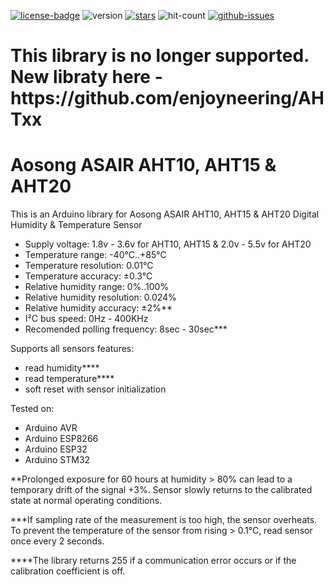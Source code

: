 [![license-badge][]][license] ![version] [![stars][]][stargazers] ![hit-count] [![github-issues][]][issues]

<h1>This library is no longer supported. New libraty here - https://github.com/enjoyneering/AHTxx</h1>

# Aosong ASAIR AHT10, AHT15 & AHT20

This is an Arduino library for Aosong ASAIR AHT10, AHT15 & AHT20 Digital Humidity & Temperature Sensor

- Supply voltage:               1.8v - 3.6v for AHT10, AHT15 & 2.0v - 5.5v for AHT20
- Temperature range:            -40°C..+85°C
- Temperature resolution:       0.01°C
- Temperature accuracy:         ±0.3°C
- Relative humidity range:      0%..100%
- Relative humidity resolution: 0.024%
- Relative humidity accuracy:   ±2%**
- I²C bus speed:                0Hz - 400KHz
- Recomended polling frequency: 8sec - 30sec***


Supports all sensors features:

- read humidity****
- read temperature****
- soft reset with sensor initialization

Tested on:
- Arduino AVR
- Arduino ESP8266
- Arduino ESP32
- Arduino STM32

**Prolonged exposure for 60 hours at humidity > 80% can lead to a temporary drift of the signal +3%. Sensor slowly returns to the calibrated state at normal operating conditions.

***If sampling rate of the measurement is too high, the sensor overheats. To prevent the temperature of the sensor from rising > 0.1°C, read sensor once every 2 seconds.

****The library returns 255 if a communication error occurs or if the calibration coefficient is off.

[license-badge]: https://img.shields.io/badge/License-GPLv3-blue.svg
[license]:       https://choosealicense.com/licenses/gpl-3.0/
[version]:       https://img.shields.io/badge/Version-1.1.0-green.svg
[stars]:         https://img.shields.io/github/stars/enjoyneering/AHT10.svg
[stargazers]:    https://github.com/enjoyneering/AHT10/stargazers
[hit-count]:     https://hits.seeyoufarm.com/api/count/incr/badge.svg?url=https%3A%2F%2Fgithub.com%2Fenjoyneering%2FAHT10&count_bg=%2379C83D&title_bg=%23555555&icon=&icon_color=%23E7E7E7&title=hits&edge_flat=false
[github-issues]: https://img.shields.io/github/issues/enjoyneering/AHT10.svg
[issues]:        https://github.com/enjoyneering/AHT10/issues/
